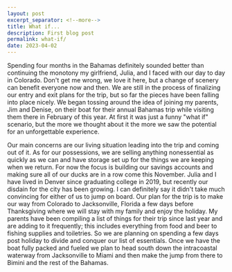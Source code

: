 ```yaml
---
layout: post
excerpt_separator: <!--more-->
title: What if...
description: First blog post
permalink: what-if/
date: 2023-04-02
---
```


Spending four months in the Bahamas definitely sounded better than continuing the monotony my girlfriend, Julia, and I faced with our day to day in Colorado. Don't get me wrong, we love it here, but a change of scenery can benefit everyone now and then. We are still in the process of finalizing our entry and exit plans for the trip, but so far the pieces have been falling into place nicely. We began tossing around the idea of joining my parents, Jim and Denise, on their boat for their annual Bahamas trip while visiting them there in February of this year. At first it was just a funny "what if" scenario, but the more we thought about it the more we saw the potential for an unforgettable experience.

Our main concerns are our living situation leading into the trip and coming out of it. As for our possessions, we are selling anything nonessential as quickly as we can and have storage set up for the things we are keeping when we return. For now the focus is building our savings accounts and making sure all of our ducks are in a row come this November. Julia and I have lived in Denver since graduating college in 2019, but recently our disdain for the city has been growing. I can definitely say it didn't take much convincing for either of us to jump on board. Our plan for the trip is to make our way from Colorado to Jacksonville, Florida a few days before Thanksgiving where we will stay with my family and enjoy the holiday. My parents have been compiling a list of things for their trip since last year and are adding to it frequently; this includes everything from food and beer to fishing supplies and toiletries. So we are planning on spending a few days post holiday to divide and conquer our list of essentials. Once we have the boat fully packed and fueled we plan to head south down the intracoastal waterway from Jacksonville to Miami and then make the jump from there to Bimini and the rest of the Bahamas. 

